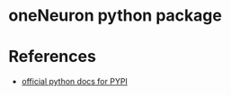 # oneNeuron python package

# References

* [official python docs for PYPI](https://packaging.python.org/en/latest/tutorials/packaging-projects/)

